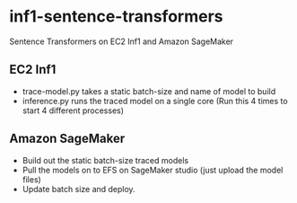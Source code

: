 # inf1-sentence-transformers
Sentence Transformers on EC2 Inf1 and Amazon SageMaker


## EC2 Inf1
* trace-model.py takes a static batch-size and name of model to build
* inference.py runs the traced model on a single core (Run this 4 times to start 4 different processes)


## Amazon SageMaker
* Build out the static batch-size traced models
* Pull the models on to EFS on SageMaker studio (just upload the model files)
* Update batch size and deploy. 
